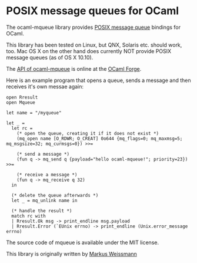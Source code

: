 # POSIX message queues for OCaml

The ocaml-mqueue library provides [POSIX message queue](http://pubs.opengroup.org/onlinepubs/9699919799/basedefs/mqueue.h.html) bindings for OCaml.

This library has been tested on Linux, but QNX, Solaris etc. should work, too.
Mac OS X on the other hand does currently NOT provide POSIX message queues (as of OS X 10.10).

The [API of ocaml-mqueue](http://mqueue.forge.ocamlcore.org/doc/) is online at the [OCaml Forge](https://forge.ocamlcore.org/).

Here is an example program that opens a queue, sends a message and then receives it's own messae again:
```
open Rresult
open Mqueue

let name = "/myqueue"

let _ =
  let rc =
    (* open the queue, creating it if it does not exist *)
    (mq_open name [O_RDWR; O_CREAT] 0o644 {mq_flags=0; mq_maxmsg=5; mq_msgsize=32; mq_curmsgs=0}) >>=

    (* send a message *)
    (fun q -> mq_send q {payload="hello ocaml-mqueue!"; priority=23}) >>=

    (* receive a message *)
    (fun q -> mq_receive q 32)
  in

  (* delete the queue afterwards *)
  let _ = mq_unlink name in

  (* handle the result *)
  match rc with
  | Rresult.Ok msg -> print_endline msg.payload
  | Rresult.Error (`EUnix errno) -> print_endline (Unix.error_message errno)
```

The source code of mqueue is available under the MIT license.

This library is originally written by [Markus Weissmann](http://www.mweissmann.de/)

